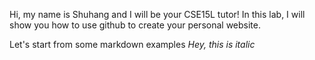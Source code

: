 Hi, my name is Shuhang and I will be your CSE15L tutor!
In this lab, I will show you how to use github to create your personal website.

Let's start from some markdown examples
*Hey, this is italic*
